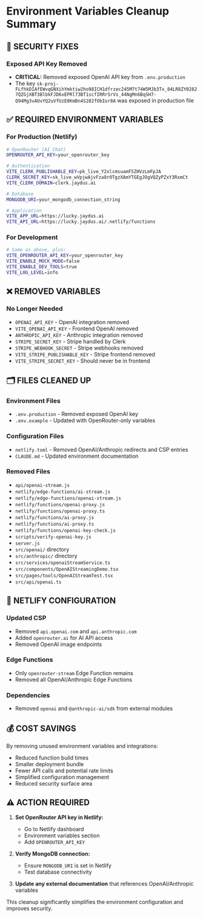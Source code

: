 # Environment Variables Cleanup Summary

## 🚨 SECURITY FIXES

### Exposed API Key Removed
- **CRITICAL:** Removed exposed OpenAI API key from `.env.production`
- The key `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` was exposed in production file

## ✅ REQUIRED ENVIRONMENT VARIABLES

### For Production (Netlify)
```bash
# OpenRouter (AI Chat)
OPENROUTER_API_KEY=your_openrouter_key

# Authentication
VITE_CLERK_PUBLISHABLE_KEY=pk_live_Y2xlcmsuamF5ZHVzLmFpJA
CLERK_SECRET_KEY=sk_live_wVpjwAjvFza8rOTgzXAmYTGEgJOgVQZyPZxY3RxmCt
VITE_CLERK_DOMAIN=clerk.jaydus.ai

# Database
MONGODB_URI=your_mongodb_connection_string

# Application
VITE_APP_URL=https://lucky.jaydus.ai
VITE_API_URL=https://lucky.jaydus.ai/.netlify/functions
```

### For Development
```bash
# Same as above, plus:
VITE_OPENROUTER_API_KEY=your_openrouter_key
VITE_ENABLE_MOCK_MODE=false
VITE_ENABLE_DEV_TOOLS=true
VITE_LOG_LEVEL=info
```

## ❌ REMOVED VARIABLES

### No Longer Needed
- `OPENAI_API_KEY` - OpenAI integration removed
- `VITE_OPENAI_API_KEY` - Frontend OpenAI removed
- `ANTHROPIC_API_KEY` - Anthropic integration removed
- `STRIPE_SECRET_KEY` - Stripe handled by Clerk
- `STRIPE_WEBHOOK_SECRET` - Stripe webhooks removed
- `VITE_STRIPE_PUBLISHABLE_KEY` - Stripe frontend removed
- `VITE_STRIPE_SECRET_KEY` - Should never be in frontend

## 🗂️ FILES CLEANED UP

### Environment Files
- `.env.production` - Removed exposed OpenAI key
- `.env.example` - Updated with OpenRouter-only variables

### Configuration Files
- `netlify.toml` - Removed OpenAI/Anthropic redirects and CSP entries
- `CLAUDE.md` - Updated environment documentation

### Removed Files
- `api/openai-stream.js`
- `netlify/edge-functions/ai-stream.js`
- `netlify/edge-functions/openai-stream.js`
- `netlify/functions/openai-proxy.js`
- `netlify/functions/openai-proxy.ts`
- `netlify/functions/ai-proxy.js`
- `netlify/functions/ai-proxy.ts`
- `netlify/functions/openai-key-check.js`
- `scripts/verify-openai-key.js`
- `server.js`
- `src/openai/` directory
- `src/anthropic/` directory
- `src/services/openaiStreamService.ts`
- `src/components/OpenAIStreamingDemo.tsx`
- `src/pages/tools/OpenAIStreamTest.tsx`
- `src/api/openai.ts`

## 🔄 NETLIFY CONFIGURATION

### Updated CSP
- Removed `api.openai.com` and `api.anthropic.com`
- Added `openrouter.ai` for AI API access
- Removed OpenAI image endpoints

### Edge Functions
- Only `openrouter-stream` Edge Function remains
- Removed all OpenAI/Anthropic Edge Functions

### Dependencies
- Removed `openai` and `@anthropic-ai/sdk` from external modules

## 💰 COST SAVINGS

By removing unused environment variables and integrations:
- Reduced function build times
- Smaller deployment bundle
- Fewer API calls and potential rate limits
- Simplified configuration management
- Reduced security surface area

## ⚠️ ACTION REQUIRED

1. **Set OpenRouter API key in Netlify:**
   - Go to Netlify dashboard
   - Environment variables section
   - Add `OPENROUTER_API_KEY`

2. **Verify MongoDB connection:**
   - Ensure `MONGODB_URI` is set in Netlify
   - Test database connectivity

3. **Update any external documentation** that references OpenAI/Anthropic variables

This cleanup significantly simplifies the environment configuration and improves security.